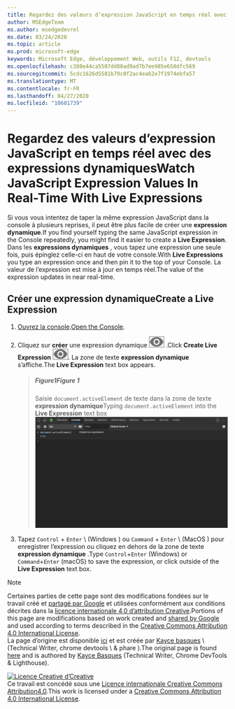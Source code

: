 ```yaml
---
title: Regardez des valeurs d’expression JavaScript en temps réel avec des expressions dynamiques
author: MSEdgeTeam
ms.author: msedgedevrel
ms.date: 03/24/2020
ms.topic: article
ms.prod: microsoft-edge
keywords: Microsoft Edge, développement Web, outils F12, devtools
ms.openlocfilehash: c388e44ca5507dd88ad9ad7b7ee985e658dfc569
ms.sourcegitcommit: 5cdc1626d5581b79c0f2ac4ea62e7f1974ebfa57
ms.translationtype: MT
ms.contentlocale: fr-FR
ms.lasthandoff: 04/27/2020
ms.locfileid: "10601739"
---
```

<!-- Copyright Kayce Basques 

   Licensed under the Apache License, Version 2.0 (the "License");
   you may not use this file except in compliance with the License.
   You may obtain a copy of the License at

       https://www.apache.org/licenses/LICENSE-2.0

   Unless required by applicable law or agreed to in writing, software
   distributed under the License is distributed on an "AS IS" BASIS,
   WITHOUT WARRANTIES OR CONDITIONS OF ANY KIND, either express or implied.
   See the License for the specific language governing permissions and
   limitations under the License.  -->





# <span data-ttu-id="af7f0-103">Regardez des valeurs d’expression JavaScript en temps réel avec des expressions dynamiques</span><span class="sxs-lookup"><span data-stu-id="af7f0-103">Watch JavaScript Expression Values In Real-Time With Live Expressions</span></span>   

  

<span data-ttu-id="af7f0-104">Si vous vous intentez de taper la même expression JavaScript dans la console à plusieurs reprises, il peut être plus facile de créer une **expression dynamique**.</span><span class="sxs-lookup"><span data-stu-id="af7f0-104">If you find yourself typing the same JavaScript expression in the Console repeatedly, you might find it easier to create a **Live Expression**.</span></span>  <span data-ttu-id="af7f0-105">Dans les **expressions dynamiques** , vous tapez une expression une seule fois, puis épinglez celle-ci en haut de votre console.</span><span class="sxs-lookup"><span data-stu-id="af7f0-105">With **Live Expressions** you type an expression once and then pin it to the top of your Console.</span></span>  <span data-ttu-id="af7f0-106">La valeur de l’expression est mise à jour en temps réel.</span><span class="sxs-lookup"><span data-stu-id="af7f0-106">The value of the expression updates in near real-time.</span></span>  

## <span data-ttu-id="af7f0-107">Créer une expression dynamique</span><span class="sxs-lookup"><span data-stu-id="af7f0-107">Create a Live Expression</span></span>   

1.  <span data-ttu-id="af7f0-108">[Ouvrez la console][DevToolsConsoleReferenceOpenConsole].</span><span class="sxs-lookup"><span data-stu-id="af7f0-108">[Open the Console][DevToolsConsoleReferenceOpenConsole].</span></span>  
1.  <span data-ttu-id="af7f0-109">Cliquez sur **créer** une expression dynamique ![ ][ImageCreateLiveExpressionIcon] .</span><span class="sxs-lookup"><span data-stu-id="af7f0-109">Click **Create Live Expression** ![Create Live Expression][ImageCreateLiveExpressionIcon].</span></span>  <span data-ttu-id="af7f0-110">La zone de texte **expression dynamique** s’affiche.</span><span class="sxs-lookup"><span data-stu-id="af7f0-110">The **Live Expression** text box appears.</span></span>  
    
    > ##### <span data-ttu-id="af7f0-111">Figure1</span><span class="sxs-lookup"><span data-stu-id="af7f0-111">Figure 1</span></span>  
    > <span data-ttu-id="af7f0-112">Saisie `document.activeElement` de texte dans la zone de texte **expression dynamique**</span><span class="sxs-lookup"><span data-stu-id="af7f0-112">Typing `document.activeElement` into the **Live Expression** text box</span></span>  
    > ![Taper document. activeElement dans la zone de texte expression dynamique][ImageLiveExpressionTextbox]  
    
1.  <span data-ttu-id="af7f0-114">Tapez `Control` + `Enter` \ (Windows \) ou `Command` + `Enter` \ (MacOS \) pour enregistrer l’expression ou cliquez en dehors de la zone de texte **expression dynamique** .</span><span class="sxs-lookup"><span data-stu-id="af7f0-114">Type `Control`+`Enter` \(Windows\) or `Command`+`Enter` \(macOS\) to save the expression, or click outside of the **Live Expression** text box.</span></span>  

<!--todo: add reference open console (open the console) section when available  -->  

 



<!-- image links -->  

[ImageCreateLiveExpressionIcon]: /microsoft-edge/devtools-guide-chromium/media/create-live-expression-icon.msft.png  

[ImageLiveExpressionTextbox]: /microsoft-edge/devtools-guide-chromium/media/console-create-live-expression.msft.png "Figure 1: taper document. activeElement dans la zone de texte expression dynamique"  

<!-- links -->  

[DevToolsConsoleReferenceOpenConsole]: /microsoft-edge/devtools-guide-chromium/console/reference#open-the-console "Ouvrez la console-référence de la console."  

> [!NOTE]
> <span data-ttu-id="af7f0-117">Certaines parties de cette page sont des modifications fondées sur le travail créé et [partagé par Google][GoogleSitePolicies] et utilisées conformément aux conditions décrites dans la [licence internationale 4,0 d’attribution Creative][CCA4IL].</span><span class="sxs-lookup"><span data-stu-id="af7f0-117">Portions of this page are modifications based on work created and [shared by Google][GoogleSitePolicies] and used according to terms described in the [Creative Commons Attribution 4.0 International License][CCA4IL].</span></span>  
> <span data-ttu-id="af7f0-118">La page d’origine est disponible [ici](https://developers.google.com/web/tools/chrome-devtools/console/live-expressions) et est créée par [Kayce basques][KayceBasques] \ (Technical Writer, chrome devtools \ & phare \).</span><span class="sxs-lookup"><span data-stu-id="af7f0-118">The original page is found [here](https://developers.google.com/web/tools/chrome-devtools/console/live-expressions) and is authored by [Kayce Basques][KayceBasques] \(Technical Writer, Chrome DevTools \& Lighthouse\).</span></span>  

[![Licence Creative d’Creative][CCby4Image]][CCA4IL]  
<span data-ttu-id="af7f0-120">Ce travail est concédé sous une [Licence internationale Creative Commons Attribution4.0][CCA4IL].</span><span class="sxs-lookup"><span data-stu-id="af7f0-120">This work is licensed under a [Creative Commons Attribution 4.0 International License][CCA4IL].</span></span>  

[CCA4IL]: https://creativecommons.org/licenses/by/4.0  
[CCby4Image]: https://i.creativecommons.org/l/by/4.0/88x31.png  
[GoogleSitePolicies]: https://developers.google.com/terms/site-policies  
[KayceBasques]: https://developers.google.com/web/resources/contributors/kaycebasques  
